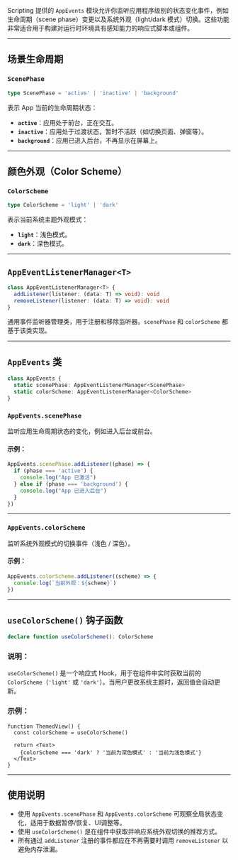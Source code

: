 Scripting 提供的 `AppEvents` 模块允许你监听应用程序级别的状态变化事件，例如生命周期（scene phase）变更以及系统外观（light/dark 模式）切换。这些功能非常适合用于构建对运行时环境具有感知能力的响应式脚本或组件。

---

## 场景生命周期

### `ScenePhase`

```ts
type ScenePhase = 'active' | 'inactive' | 'background'
```

表示 App 当前的生命周期状态：

* **`active`**：应用处于前台，正在交互。
* **`inactive`**：应用处于过渡状态，暂时不活跃（如切换页面、弹窗等）。
* **`background`**：应用已进入后台，不再显示在屏幕上。

---

## 颜色外观（Color Scheme）

### `ColorScheme`

```ts
type ColorScheme = 'light' | 'dark'
```

表示当前系统主题外观模式：

* **`light`**：浅色模式。
* **`dark`**：深色模式。

---

## `AppEventListenerManager<T>`

```ts
class AppEventListenerManager<T> {
  addListener(listener: (data: T) => void): void
  removeListener(listener: (data: T) => void): void
}
```

通用事件监听器管理类，用于注册和移除监听器。`scenePhase` 和 `colorScheme` 都基于该类实现。

---

## `AppEvents` 类

```ts
class AppEvents {
  static scenePhase: AppEventListenerManager<ScenePhase>
  static colorScheme: AppEventListenerManager<ColorScheme>
}
```

### `AppEvents.scenePhase`

监听应用生命周期状态的变化，例如进入后台或前台。

#### 示例：

```ts
AppEvents.scenePhase.addListener((phase) => {
  if (phase === 'active') {
    console.log("App 已激活")
  } else if (phase === 'background') {
    console.log("App 已进入后台")
  }
})
```

---

### `AppEvents.colorScheme`

监听系统外观模式的切换事件（浅色 / 深色）。

#### 示例：

```ts
AppEvents.colorScheme.addListener((scheme) => {
  console.log(`当前外观：${scheme}`)
})
```

---

## `useColorScheme()` 钩子函数

```ts
declare function useColorScheme(): ColorScheme
```

### 说明：

`useColorScheme()` 是一个响应式 Hook，用于在组件中实时获取当前的 `ColorScheme`（`'light'` 或 `'dark'`）。当用户更改系统主题时，返回值会自动更新。

### 示例：

```tsx
function ThemedView() {
  const colorScheme = useColorScheme()

  return <Text>
    {colorScheme === 'dark' ? '当前为深色模式' : '当前为浅色模式'}
  </Text>
}
```

---

## 使用说明

* 使用 `AppEvents.scenePhase` 和 `AppEvents.colorScheme` 可观察全局状态变化，适用于数据暂停/恢复、UI调整等。
* 使用 `useColorScheme()` 是在组件中获取并响应系统外观切换的推荐方式。
* 所有通过 `addListener` 注册的事件都应在不再需要时调用 `removeListener` 以避免内存泄漏。
